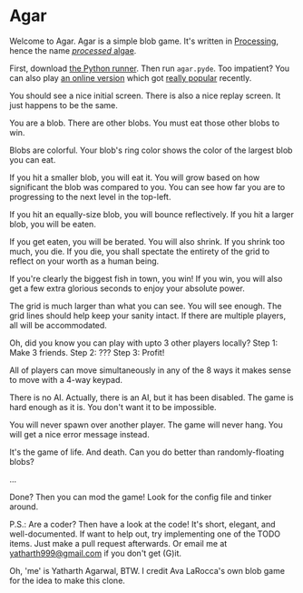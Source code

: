 # Agar

Welcome to Agar. Agar is a simple blob game. It's written in [Processing][processing], hence the name [_processed_ algae][agar].
   
First, download [the Python runner][py]. Then run `agar.pyde`.
Too impatient? You can also play [an online version][web] which got [really popular][trends] recently.

You should see a nice initial screen. There is also a nice replay screen. It just happens to be the same.

You are a blob. There are other blobs. You must eat those other blobs to win.

Blobs are colorful. Your blob's ring color shows the color of the largest blob you can eat.

If you hit a smaller blob, you will eat it.
You will grow based on how significant the blob was compared to you.
You can see how far you are to progressing to the next level in the top-left.

If you hit an equally-size blob, you will bounce reflectively.
If you hit a larger blob, you will be eaten.

If you get eaten, you will be berated. You will also shrink.
If you shrink too much, you die.
If you die, you shall spectate the entirety of the grid to reflect on your worth as a human being.

If you're clearly the biggest fish in town, you win!
If you win, you will also get a few extra glorious seconds to enjoy your absolute power.

The grid is much larger than what you can see. You will see enough.
The grid lines should help keep your sanity intact.
If there are multiple players, all will be accommodated.

Oh, did you know you can play with upto 3 other players locally?
Step 1: Make 3 friends.
Step 2: ???
Step 3: Profit!

All of players can move simultaneously in any of the 8 ways it makes sense to move with a 4-way keypad.

There is no AI. Actually, there is an AI, but it has been disabled.
The game is hard enough as it is. You don't want it to be impossible.

You will never spawn over another player. The game will never hang. You will get a nice error message instead.

It's the game of life. And death. Can you do better than randomly-floating blobs?

...

Done? Then you can mod the game! Look for the config file and tinker around.

P.S.: Are a coder? Then have a look at the code! It's short, elegant, and well-documented.
If want to help out, try implementing one of the TODO items. Just make a pull request afterwards. Or email me at <yatharth999@gmail.com> if you don't get (G)it. 

Oh, 'me' is Yatharth Agarwal, BTW. I credit Ava LaRocca's own blob game for the idea to make this clone.

  [trends]: https://www.google.com/trends/explore#q=agar
  [web]: http://agar.io/
  [processing]: https://py.processing.org
  [agar]: https://en.wikipedia.org/wiki/Agar
  [py]: http://py.processing.org/
